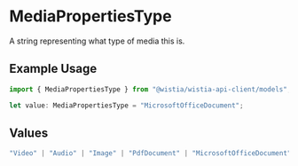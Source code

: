 # MediaPropertiesType

A string representing what type of media this is.

## Example Usage

```typescript
import { MediaPropertiesType } from "@wistia/wistia-api-client/models";

let value: MediaPropertiesType = "MicrosoftOfficeDocument";
```

## Values

```typescript
"Video" | "Audio" | "Image" | "PdfDocument" | "MicrosoftOfficeDocument" | "Swf" | "UnknownType"
```